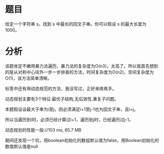 # 题目

给定一个字符串 s，找到 s 中最长的回文子串。你可以假设 s 的最大长度为 1000。

# 分析

该题肯定不嫩用暴力法遍历，暴力法的复杂度为O(n3)，太高了。所以我首先想到的是从对称中心往外一步一步排查的方法，时间复杂度为O(n2)，空间复杂度为O(1)，该方法简单清晰。

标答中还有用动态规范的方法，我没写过，正好来练练手。

动态规划主要有3个特征:最优子结构,无后效性,重复子问题。

本题假设设最大子串为i至j，则必须满足i+1至j-1也为回文子串，且i=j。

所以当遍历到i时，必须已经计算过i+1，遍历到j时，已经遍历过j-1。

动态规划的性能一般://103 ms,   65.7 MB

期间还发现一个坑，用boolean初始化的数组默认值为false，用Boolean初始化的数值默认值是null